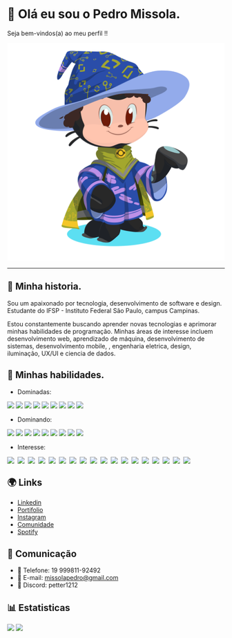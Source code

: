 # 🚪 Olá eu sou o Pedro Missola.

Seja bem-vindos(a) ao meu perfil !!

![Octupus Mages](image/README/1693621427057.png)

---

## 📖 Minha historia.

Sou um apaixonado por tecnologia, desenvolvimento de software e design. Estudante do IFSP - Instituto Federal São Paulo, campus Campinas.

Estou constantemente buscando aprender novas tecnologias e aprimorar minhas habilidades de programação. Minhas áreas de interesse incluem desenvolvimento web, aprendizado de máquina, desenvolvimento de sistemas, desenvolvimento mobile, , engenharia eletrica, design, iluminação, UX/UI e ciencia de dados.

## 🌟 Minhas habilidades.

- Dominadas:

<div>
    <img width="24" src="https://cdn.jsdelivr.net/gh/devicons/devicon/icons/javascript/javascript-original.svg" />
    <img width="24" src="https://cdn.jsdelivr.net/gh/devicons/devicon/icons/markdown/markdown-original.svg" />
    <img width="24" src="https://cdn.jsdelivr.net/gh/devicons/devicon/icons/c/c-original.svg" />
    <img width="24" src="https://cdn.jsdelivr.net/gh/devicons/devicon/icons/git/git-original-wordmark.svg" />
    <img width="24" src="https://cdn.jsdelivr.net/gh/devicons/devicon/icons/bootstrap/bootstrap-original.svg">
    <img width="24" src="https://cdn.jsdelivr.net/gh/devicons/devicon/icons/figma/figma-original.svg" />
    <img width="24" src="https://cdn.jsdelivr.net/gh/devicons/devicon/icons/css3/css3-original-wordmark.svg" />
    <img width="24" src="https://cdn.jsdelivr.net/gh/devicons/devicon/icons/html5/html5-original-wordmark.svg" />
    <img width="24" src="https://cdn.jsdelivr.net/gh/devicons/devicon/icons/java/java-original-wordmark.svg" />
</div>

- Dominando:

<div>
    <img width="24" src="https://cdn.jsdelivr.net/gh/devicons/devicon/icons/python/python-original.svg" />
    <img width="24" src="https://cdn.jsdelivr.net/gh/devicons/devicon/icons/react/react-original.svg" />
    <img width="24" src="https://cdn.jsdelivr.net/gh/devicons/devicon/icons/typescript/typescript-original.svg" />
    <img width="24" src="https://cdn.jsdelivr.net/gh/devicons/devicon/icons/firebase/firebase-plain.svg" />
    <img width="24" src="https://cdn.jsdelivr.net/gh/devicons/devicon/icons/docker/docker-original-wordmark.svg" />
    <img width="24" src="https://cdn.jsdelivr.net/gh/devicons/devicon/icons/npm/npm-original-wordmark.svg" />
    <img width="24" src="https://cdn.jsdelivr.net/gh/devicons/devicon/icons/mysql/mysql-original-wordmark.svg" />
    <img width="24" src="https://cdn.jsdelivr.net/gh/devicons/devicon/icons/nodejs/nodejs-original.svg" />
    <img width="24" src="https://cdn.jsdelivr.net/gh/devicons/devicon/icons/github/github-original.svg" />
</div>

- Interesse:

<div style="display: flex">
    <img width="24" src="https://cdn.jsdelivr.net/gh/devicons/devicon/icons/angularjs/angularjs-original.svg" />
    <img width="24" src="https://cdn.jsdelivr.net/gh/devicons/devicon/icons/nextjs/nextjs-original.svg" />
    <img width="24" src="https://cdn.jsdelivr.net/gh/devicons/devicon/icons/nestjs/nestjs-plain.svg" />
    <img width="24" src="https://cdn.jsdelivr.net/gh/devicons/devicon/icons/kubernetes/kubernetes-plain-wordmark.svg" />
    <img width="24" src="https://cdn.jsdelivr.net/gh/devicons/devicon/icons/tailwindcss/tailwindcss-original-wordmark.svg" />
    <img width="24" src="https://cdn.jsdelivr.net/gh/devicons/devicon/icons/flutter/flutter-original.svg" />
    <img width="24" src="https://cdn.jsdelivr.net/gh/devicons/devicon/icons/swift/swift-original.svg" />
    <img width="24" src="https://cdn.jsdelivr.net/gh/devicons/devicon/icons/kotlin/kotlin-original.svg" />
    <img width="24" src="https://cdn.jsdelivr.net/gh/devicons/devicon/icons/ruby/ruby-original-wordmark.svg" />
    <img width="24" src="https://cdn.jsdelivr.net/gh/devicons/devicon/icons/vuejs/vuejs-original-wordmark.svg" />
    <img width="24" src="https://cdn.jsdelivr.net/gh/devicons/devicon/icons/azure/azure-original-wordmark.svg" />
    <img width="24" src="https://cdn.jsdelivr.net/gh/devicons/devicon/icons/bash/bash-original.svg" />
    <img width="24" src="https://cdn.jsdelivr.net/gh/devicons/devicon/icons/digitalocean/digitalocean-original-wordmark.svg" />
    <img width="24" src="https://cdn.jsdelivr.net/gh/devicons/devicon/icons/go/go-original-wordmark.svg" />
    <img width="24" src="https://cdn.jsdelivr.net/gh/devicons/devicon/icons/jquery/jquery-original-wordmark.svg" />
    <img width="24" src="https://cdn.jsdelivr.net/gh/devicons/devicon/icons/lua/lua-original-wordmark.svg" />
    <img width="24" src="https://cdn.jsdelivr.net/gh/devicons/devicon/icons/less/less-plain-wordmark.svg" />
    <img width="24" src="https://cdn.jsdelivr.net/gh/devicons/devicon/icons/sass/sass-original.svg" />
</div>

## 🌍 Links

- [Linkedin](https://www.linkedin.com/in/seu-linkedin)
- [Portifolio](#)
- [Instagram](https://www.instagram.com/missolapedro/)
- [Comunidade](https://discord.gg/qFuDHHdBD2)
- [Spotify](https://open.spotify.com/user/lf1ckxgaqohrzulfzn8akwk3i?si=d9af86c71d9841ee)

## 🔗 Comunicação

- 📱 Telefone: 19 999811-92492
- 📧 E-mail: missolapedro@gmail.com
- 💬 Discord: petter1212

## 📊 Estatisticas

<div>
    <a href="https://github.com/MissolaPedro"></a>
    <img loading="lazy" height=""
        src="https://github-readme-stats.vercel.app/api?username=MissolaPedro&show_icons=true&border_radius=12px&title_color=F9F9FA&custom_title=Status&card_width=200px&text_bold=true&ring_color=0D55C3&icon_color=0D55C3&border_color=0D55C3&bg_color=DEG,161616,000000&text_color=919399)](https://github.com/MissolaPedro" />
    <img loading="lazy" height=""
        src="https://github-readme-stats.vercel.app/api/top-langs/?username=MissolaPedro&layout=compact&custom_title=Linguagens&card_width=400px&langs_count=10&border_color=0D55C3&bg_color=DEG,161616,000000&text_color=919399&border_radius=12px&title_color=F9F9FA)](https://github.com/MissolaPedro" />
</div>
